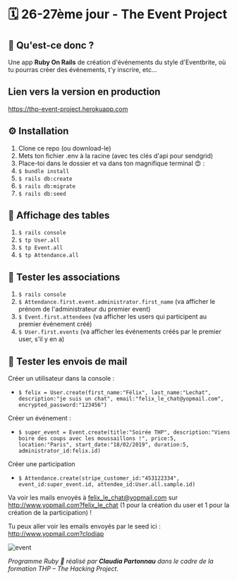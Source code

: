 # 🗓 26-27ème jour - The Event Project

## 💎 Qu'est-ce donc ?
Une app **Ruby On Rails** de création d'événements du style d'Eventbrite, où tu pourras créer des événements, t'y inscrire, etc...

## Lien vers la version en production
<https://thp-event-project.herokuapp.com>

## ⚙ Installation
1. Clone ce repo (ou download-le)
2. Mets ton fichier .env à la racine (avec tes clés d'api pour sendgrid)
2. Place-toi dans le dossier et va dans ton magnifique terminal 😍 :
3. `$ bundle install` 
4. `$ rails db:create`
5. `$ rails db:migrate` 
6. `$ rails db:seed`

## 📁 Affichage des tables
1. `$ rails console`
2. `$ tp User.all`
3. `$ tp Event.all`
4. `$ tp Attendance.all`

## 🔗 Tester les associations

1. `$ rails console`
2. `$ Attendance.first.event.administrator.first_name` (va afficher le prénom de l'administrateur du premier event)
3. `$ Event.first.attendees` (va afficher les users qui participent au premier événement créé)
4. `$ User.first.events` (va afficher les événements créés par le premier user, s'il y en a)

## 📧 Tester les envois de mail
Créer un utilisateur dans la console :
* `$ felix = User.create(first_name:"Félix", last_name:"Lechat", description:"je suis un chat", email:"felix_le_chat@yopmail.com", encrypted_password:"123456")`

Créer un événement :
* `$ super_event = Event.create(title:"Soirée THP", description:"Viens boire des coups avec les moussaillons !", price:5, location:"Paris", start_date:"18/02/2019", duration:5, administrator_id:felix.id)`

Créer une participation
* `$ Attendance.create(stripe_customer_id:"453122334", event_id:super_event.id, attendee_id:User.all.sample.id)` 

Va voir les mails envoyés à felix_le_chat@yopmail.com sur <http://www.yopmail.com?felix_le_chat> (1 pour la création du user et 1 pour la création de la participation) !

Tu peux aller voir les emails envoyés par le seed ici : <http://www.yopmail.com?clodiap>


![event](https://proxy.duckduckgo.com/iu/?u=https%3A%2F%2Fi.pinimg.com%2F736x%2F81%2Fe2%2F4c%2F81e24c8567ce0530fa3fb42f3bcc5ceb--teaching-memes-work-memes.jpg&f=1)


*Programme Ruby 💎 réalisé par **Claudia Partonnau** dans le cadre de la formation THP – The Hacking Project*.
